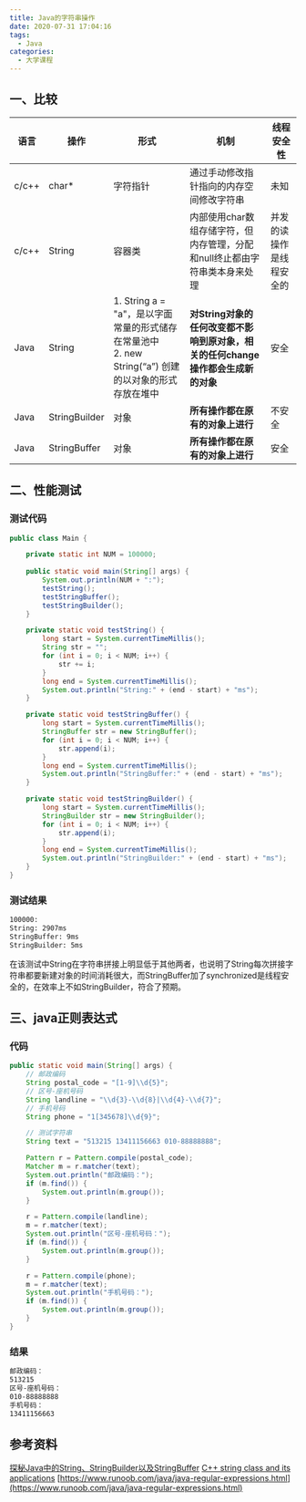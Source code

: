 ```yaml
---
title: Java的字符串操作
date: 2020-07-31 17:04:16
tags:
  - Java
categories:
  - 大学课程
---
```


## 一、比较

| 语言  | 操作          | 形式                                                         | 机制                                                         | 线程安全性               |
| ----- | ------------- | ------------------------------------------------------------ | ------------------------------------------------------------ | ------------------------ |
| c/c++ | char*         | 字符指针                                                     | 通过手动修改指针指向的内存空间修改字符串                     | 未知                     |
| c/c++ | String        | 容器类                                                       | 内部使用char数组存储字符，但内存管理，分配和null终止都由字符串类本身来处理 | 并发的读操作是线程安全的 |
| Java  | String        | 1. String a = "a"，是以字面常量的形式储存在常量池中<br />2. new String(“a”) 创建的以对象的形式存放在堆中 | **对String对象的任何改变都不影响到原对象，相关的任何change操作都会生成新的对象** | 安全                     |
| Java  | StringBuilder | 对象                                                         | **所有操作都在原有的对象上进行**                             | 不安全                   |
| Java  | StringBuffer  | 对象                                                         | **所有操作都在原有的对象上进行**                             | 安全                     |

<!--more-->

## 二、性能测试

### 测试代码

```java
public class Main {

    private static int NUM = 100000;
    
    public static void main(String[] args) {
        System.out.println(NUM + ":");
        testString();
        testStringBuffer();
        testStringBuilder();
    }

    private static void testString() {
        long start = System.currentTimeMillis();
        String str = "";
        for (int i = 0; i < NUM; i++) {
            str += i;
        }
        long end = System.currentTimeMillis();
        System.out.println("String:" + (end - start) + "ms");
    }

    private static void testStringBuffer() {
        long start = System.currentTimeMillis();
        StringBuffer str = new StringBuffer();
        for (int i = 0; i < NUM; i++) {
            str.append(i);
        }
        long end = System.currentTimeMillis();
        System.out.println("StringBuffer:" + (end - start) + "ms");
    }

    private static void testStringBuilder() {
        long start = System.currentTimeMillis();
        StringBuilder str = new StringBuilder();
        for (int i = 0; i < NUM; i++) {
            str.append(i);
        }
        long end = System.currentTimeMillis();
        System.out.println("StringBuilder:" + (end - start) + "ms");
    }
}
```

### 测试结果

```reStructuredText
100000:
String: 2907ms
StringBuffer: 9ms
StringBuilder: 5ms
```

在该测试中String在字符串拼接上明显低于其他两者，也说明了String每次拼接字符串都要新建对象的时间消耗很大，而StringBuffer加了synchronized是线程安全的，在效率上不如StringBuilder，符合了预期。

## 三、java正则表达式

### 代码

```java
public static void main(String[] args) {
    // 邮政编码
    String postal_code = "[1-9]\\d{5}";
    // 区号-座机号码
    String landline = "\\d{3}-\\d{8}|\\d{4}-\\d{7}";
    // 手机号码
    String phone = "1[345678]\\d{9}";

    // 测试字符串
    String text = "513215 13411156663 010-88888888";

    Pattern r = Pattern.compile(postal_code);
    Matcher m = r.matcher(text);
    System.out.println("邮政编码：");
    if (m.find()) {
        System.out.println(m.group());
    }

    r = Pattern.compile(landline);
    m = r.matcher(text);
    System.out.println("区号-座机号码：");
    if (m.find()) {
        System.out.println(m.group());
    }

    r = Pattern.compile(phone);
    m = r.matcher(text);
    System.out.println("手机号码：");
    if (m.find()) {
        System.out.println(m.group());
    }
}
```

### 结果

```reStructuredText
邮政编码：
513215
区号-座机号码：
010-88888888
手机号码：
13411156663
```

## 参考资料

[探秘Java中的String、StringBuilder以及StringBuffer](https://www.cnblogs.com/dolphin0520/p/3778589.html)
[C++ string class and its applications](https://www.geeksforgeeks.org/c-string-class-and-its-applications/)
[https://www.runoob.com/java/java-regular-expressions.html](https://www.runoob.com/java/java-regular-expressions.html)
